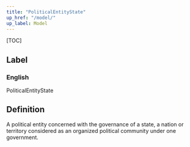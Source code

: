 ```yaml
---
title: "PoliticalEntityState"
up_href: "/model/"
up_label: Model
---
```


[TOC]

## Label

### English
PoliticalEntityState


## Definition
A political entity concerned with the governance of a state, a nation or territory considered as an organized political community under one government. 


    
